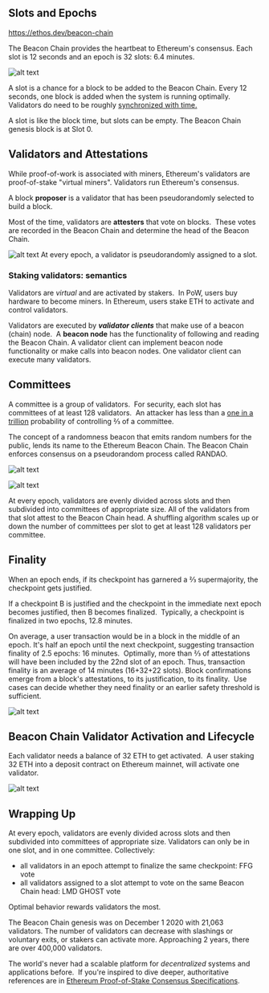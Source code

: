 **Slots and Epochs**
--------------------
https://ethos.dev/beacon-chain

The Beacon Chain provides the heartbeat to Ethereum's consensus. Each slot is 12 seconds and an epoch is 32 slots: 6.4 minutes.

![alt text](image.png)

A slot is a chance for a block to be added to the Beacon Chain. Every 12 seconds, one block is added when the system is running optimally. Validators do need to be roughly [synchronized with time.](https://ethresear.ch/t/network-adjusted-timestamps/4187)

A slot is like the block time, but slots can be empty. The Beacon Chain genesis block is at Slot 0.


**Validators and Attestations**
-------------------------------

While proof-of-work is associated with miners, Ethereum's validators are proof-of-stake "virtual miners". Validators run Ethereum's consensus.

A block **proposer** is a validator that has been pseudorandomly selected to build a block.

Most of the time, validators are **attesters** that vote on blocks.  These votes are recorded in the Beacon Chain and determine the head of the Beacon Chain.

![alt text](image-1.png)
At every epoch, a validator is pseudorandomly assigned to a slot.


### Staking validators: semantics

Validators are *virtual* and are activated by stakers.  In PoW, users buy hardware to become miners. In Ethereum, users stake ETH to activate and control validators.

Validators are executed by ***validator clients*** that make use of a beacon (chain) node.  A **beacon node** has the functionality of following and reading the Beacon Chain. A validator client can implement beacon node functionality or make calls into beacon nodes. One validator client can execute many validators.

**Committees**
--------------

A committee is a group of validators.  For security, each slot has committees of at least 128 validators.  An attacker has less than a [one in a trillion](https://medium.com/@chihchengliang/minimum-committee-size-explained-67047111fa20) probability of controlling ⅔ of a committee.

The concept of a randomness beacon that emits random numbers for the public, lends its name to the Ethereum Beacon Chain. The Beacon Chain enforces consensus on a pseudorandom process called RANDAO.

![alt text](image-2.png)

![alt text](image-3.png)

At every epoch, validators are evenly divided across slots and then subdivided into committees of appropriate size. All of the validators from that slot attest to the Beacon Chain head. A shuffling algorithm scales up or down the number of committees per slot to get at least 128 validators per committee.


**Finality**
------------

When an epoch ends, if its checkpoint has garnered a ⅔ supermajority, the checkpoint gets justified.

If a checkpoint B is justified and the checkpoint in the immediate next epoch becomes justified, then B becomes finalized.  Typically, a checkpoint is finalized in two epochs, 12.8 minutes.

On average, a user transaction would be in a block in the middle of an epoch. It's half an epoch until the next checkpoint, suggesting transaction finality of 2.5 epochs: 16 minutes.  Optimally, more than ⅔ of attestations will have been included by the 22nd slot of an epoch. Thus, transaction finality is an average of 14 minutes (16+32+22 slots). Block confirmations emerge from a block's attestations, to its justification, to its finality.  Use cases can decide whether they need finality or an earlier safety threshold is sufficient.

![alt text](image-4.png)

**Beacon Chain Validator Activation and Lifecycle**
---------------------------------------------------

Each validator needs a balance of 32 ETH to get activated.  A user staking 32 ETH into a deposit contract on Ethereum mainnet, will activate one validator.

![alt text](image-5.png)

**Wrapping Up**
---------------

At every epoch, validators are evenly divided across slots and then subdivided into committees of appropriate size. Validators can only be in one slot, and in one committee. Collectively:

-   all validators in an epoch attempt to finalize the same checkpoint: FFG vote
-   all validators assigned to a slot attempt to vote on the same Beacon Chain head: LMD GHOST vote

Optimal behavior rewards validators the most.

The Beacon Chain genesis was on December 1 2020 with 21,063 validators. The number of validators can decrease with slashings or voluntary exits, or stakers can activate more. Approaching 2 years, there are over 400,000 validators.

The world's never had a scalable platform for *decentralized* systems and applications before.  If you're inspired to dive deeper, authoritative references are in [Ethereum Proof-of-Stake Consensus Specifications](https://github.com/ethereum/consensus-specs).